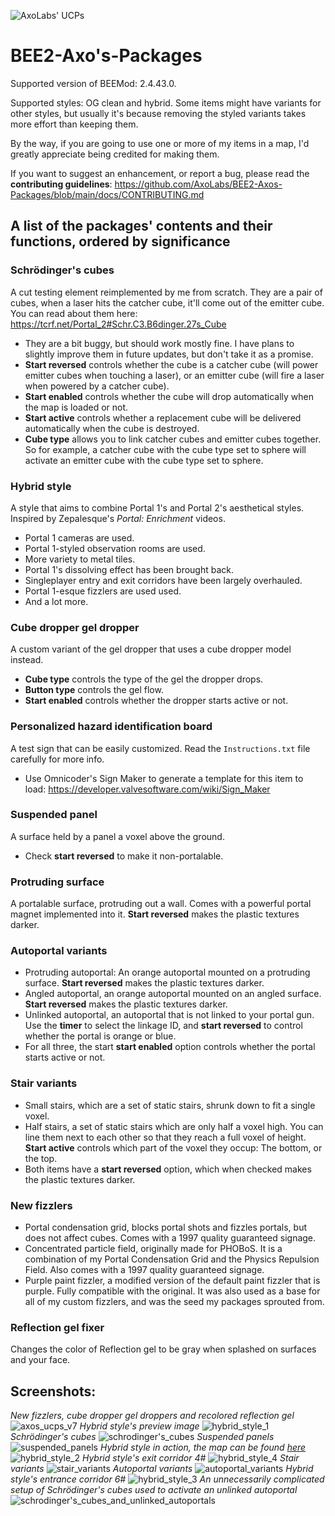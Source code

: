 ![AxoLabs' UCPs](https://user-images.githubusercontent.com/125143965/220545356-dc6fc292-efe7-4334-b8f5-97226796dd05.png)
# BEE2-Axo's-Packages
Supported version of BEEMod: 2.4.43.0.

Supported styles: OG clean and hybrid. Some items might have variants for other styles, but usually it's because removing the styled variants takes more effort than keeping them.

By the way, if you are going to use one or more of my items in a map, I'd greatly appreciate being credited for making them.

If you want to suggest an enhancement, or report a bug, please read the **contributing guidelines**: https://github.com/AxoLabs/BEE2-Axos-Packages/blob/main/docs/CONTRIBUTING.md

## A list of the packages' contents and their functions, ordered by significance
### Schrödinger's cubes
A cut testing element reimplemented by me from scratch. They are a pair of cubes, when a laser hits the catcher cube, it'll come out of the emitter cube. You can read about them here: https://tcrf.net/Portal_2#Schr.C3.B6dinger.27s_Cube
- They are a bit buggy, but should work mostly fine. I have plans to slightly improve them in future updates, but don't take it as a promise.
- **Start reversed** controls whether the cube is a catcher cube (will power emitter cubes when touching a laser), or an emitter cube (will fire a laser when powered by a catcher cube).
- **Start enabled** controls whether the cube will drop automatically when the map is loaded or not.
- **Start active** controls whether a replacement cube will be delivered automatically when the cube is destroyed.
- **Cube type** allows you to link catcher cubes and emitter cubes together. So for example, a catcher cube with the cube type set to sphere will activate an emitter cube with the cube type set to sphere.
### Hybrid style
A style that aims to combine Portal 1's and Portal 2's aesthetical styles. Inspired by Zepalesque's *Portal: Enrichment* videos.
- Portal 1 cameras are used.
- Portal 1-styled observation rooms are used.
- More variety to metal tiles.
- Portal 1's dissolving effect has been brought back.
- Singleplayer entry and exit corridors have been largely overhauled.
- Portal 1-esque fizzlers are used used.
- And a lot more.
### Cube dropper gel dropper
A custom variant of the gel dropper that uses a cube dropper model instead.
- **Cube type** controls the type of the gel the dropper drops.
- **Button type** controls the gel flow.
- **Start enabled** controls whether the dropper starts active or not.
### Personalized hazard identification board
A test sign that can be easily customized. Read the `Instructions.txt` file carefully for more info.
- Use Omnicoder's Sign Maker to generate a template for this item to load: https://developer.valvesoftware.com/wiki/Sign_Maker
### Suspended panel
A surface held by a panel a voxel above the ground.
- Check **start reversed** to make it non-portalable.
### Protruding surface
A portalable surface, protruding out a wall. Comes with a powerful portal magnet implemented into it. **Start reversed** makes the plastic textures darker.
### Autoportal variants
- Protruding autoportal: An orange autoportal mounted on a protruding surface. **Start reversed** makes the plastic textures darker.
- Angled autoportal, an orange autoportal mounted on an angled surface. **Start reversed** makes the plastic textures darker.
- Unlinked autoportal, an autoportal that is not linked to your portal gun. Use the **timer** to select the linkage ID, and **start reversed** to control whether the portal is orange or blue.
- For all three, the start **start enabled** option controls whether the portal starts active or not.
### Stair variants
- Small stairs, which are a set of static stairs, shrunk down to fit a single voxel.
- Half stairs, a set of static stairs which are only half a voxel high. You can line them next to each other so that they reach a full voxel of height. **Start active** controls which part of the voxel they occup: The bottom, or the top.
- Both items have a **start reversed** option, which when checked makes the plastic textures darker.
### New fizzlers
- Portal condensation grid, blocks portal shots and fizzles portals, but does not affect cubes. Comes with a 1997 quality guaranteed signage.
- Concentrated particle field, originally made for PHOBoS. It is a combination of my Portal Condensation Grid and the Physics Repulsion Field. Also comes with a 1997 quality guaranteed signage.
- Purple paint fizzler, a modified version of the default paint fizzler that is purple. Fully compatible with the original. It was also used as a base for all of my custom fizzlers, and was the seed my packages sprouted from.
### Reflection gel fixer
Changes the color of Reflection gel to be gray when splashed on surfaces and your face.

## Screenshots:
*New fizzlers, cube dropper gel droppers and recolored reflection gel*
![axos_ucps_v7](https://user-images.githubusercontent.com/125143965/235433603-a9cf4417-7918-4150-9b5f-051495929abf.png)
*Hybrid style's preview image*
![hybrid_style_1](https://user-images.githubusercontent.com/125143965/235435706-d7532228-1b74-4292-944e-67f6d10d2f16.png)
*Schrödinger's cubes*
![schrodinger's_cubes](https://user-images.githubusercontent.com/125143965/235433342-4fff0be9-8e95-4355-9c35-562f04444b30.png)
*Suspended panels*
![suspended_panels](https://user-images.githubusercontent.com/125143965/235435765-9598e6a9-588e-4260-8a25-b1b29f8b33d4.png)
*Hybrid style in action, the map can be found [here](https://steamcommunity.com/sharedfiles/filedetails/?id=2961094236)*
![hybrid_style_2](https://user-images.githubusercontent.com/125143965/235436555-d9f7ef68-f394-46f6-b2d9-48bb184c639d.png)
*Hybrid style's exit corridor 4#*
![hybrid_style_4](https://user-images.githubusercontent.com/125143965/235436348-02d82d12-6b9f-4592-8985-22dfd66d75bf.png)
*Stair variants*
![stair_variants](https://user-images.githubusercontent.com/125143965/235435948-5cadf695-c126-4ea1-a83b-29da3c0acefa.png)
*Autoportal variants*
![autoportal_variants](https://user-images.githubusercontent.com/125143965/235436062-9aa1d682-ba51-44af-886d-fd0b39df4935.png)
*Hybrid style's entrance corridor 6#*
![hybrid_style_3](https://user-images.githubusercontent.com/125143965/235433086-73aefefa-2c79-47df-b3f7-7f2defad46aa.png)
*An unnecessarily complicated setup of Schrödinger's cubes used to activate an unlinked autoportal*
![schrodinger's_cubes_and_unlinked_autoportals](https://user-images.githubusercontent.com/125143965/235436489-838b4939-b813-49e8-bead-19f03c710845.png)
